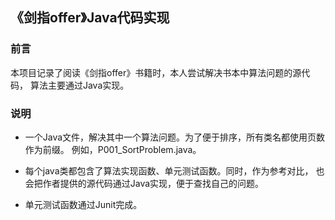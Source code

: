 ## 《剑指offer》Java代码实现
### 前言
本项目记录了阅读《剑指offer》书籍时，本人尝试解决书本中算法问题的源代码，
算法主要通过Java实现。

### 说明
* 一个Java文件，解决其中一个算法问题。为了便于排序，所有类名都使用页数作为前缀。
例如，P001_SortProblem.java。

* 每个java类都包含了算法实现函数、单元测试函数。同时，作为参考对比，
也会把作者提供的源代码通过Java实现，便于查找自己的问题。

* 单元测试函数通过Junit完成。